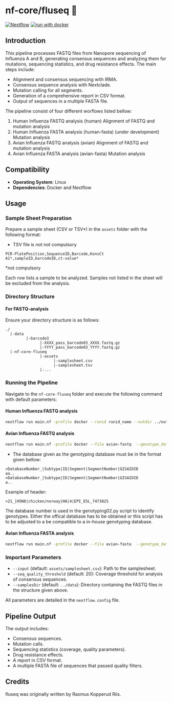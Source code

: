 # nf-core/fluseq :sneezing_face: 

[![Nextflow](https://img.shields.io/badge/nextflow%20DSL2-%E2%89%A523.04.0-23aa62.svg)](https://www.nextflow.io/)
[![run with docker](https://img.shields.io/badge/run%20with-docker-0db7ed?labelColor=000000&logo=docker)](https://www.docker.com/)

## Introduction

This pipeline processes FASTQ files from Nanopore sequencing of Influenza A and B, generating consensus sequences and analyzing them for mutations, sequencing statistics, and drug resistance effects. The main steps include:

- Alignment and consensus sequencing with IRMA.
- Consensus sequence analysis with Nextclade.
- Mutation calling for all segments.
- Generation of a comprehensive report in CSV format.
- Output of sequences in a multiple FASTA file.

The pipeline consist of four different worflows listed bellow:

1) Human Influenza FASTQ analysis (human)
  Alignment of FASTQ and mutation analysis 
2) Human Influenza FASTA analysis (human-fasta) (under development)
   Mutation analysis 
3) Avian Influenza FASTQ analysis (avian)
  Alignment of FASTQ and mutation analysis 
4) Avian Influenza FASTA analysis (avian-fasta)
   Mutation analysis 

## Compatibility

- **Operating System**: Linux
- **Dependencies**: Docker and Nextflow

## Usage

### Sample Sheet Preparation

Prepare a sample sheet (CSV or TSV*) in the `assets` folder with the following format:
* TSV file is not not compulsory

```
PCR-PlatePosition,SequenceID,Barcode,KonsCt
A1*,sampleID,barcodeID,ct-value*
```
*not compulsory

Each row lists a sample to be analyzed. Samples not listed in the sheet will be excluded from the analysis.

### Directory Structure

#### For FASTQ-analysis
Ensure your directory structure is as follows:

```
./
  |-data
         |-barcode3
               |-XXXX_pass_barcode03_XXXX.fastq.gz
               |-YYYY_pass_barcode03_YYYY.fastq.gz
  |-nf-core-fluseq
               |-assets
                     |-samplesheet.csv
                     |-samplesheet.tsv
               |-...
```

### Running the Pipeline

Navigate to the `nf-core-fluseq` folder and execute the following command with default parameters:

#### Human Influenza FASTQ analysis

```bash
nextflow run main.nf -profile docker --runid runid_name --outdir ../outdir_name
```

#### Avian Influenza FASTQ analysis

```bash
nextflow run main.nf -profile docker --file avian-fastq  --genotype_database database* --runid runid_name --outdir ../outdir_name
```
* The database given as the genotyping database must be in the format given bellow:
 ``` 
>DatabaseNumber_|Subtype|ID|Segment|SegmentNumber|GISAIDID
aa..
>DatabaseNumber_|Subtype|ID|Segment|SegmentNumber|GISAIDID
a..
```

Example of header:
```
>21_|H5N8|chicken/norway|HA|4|EPI_ESL_7473825
```

The database number is used in the genotyping02.py script to identify genotypes. Either the offical database has to be obtained or this script has to be adjusted to a be compatible to a in-house genotyping database.

#### Avian Influenza FASTA analysis

```bash
nextflow run main.nf -profile docker --file avian-fasta  --genotype_database database --runid runid_name --outdir ../outdir_name
```

### Important Parameters

- `--input` (default: `assets/samplesheet.csv`): Path to the samplesheet.
- `--seq_quality_threshold` (default: 20): Coverage threshold for analysis of consensus sequences.
- `--samplesDir` (default: `../data`): Directory containing the FASTQ files in the structure given above.

All parameters are detailed in the `nextflow.config` file.

## Pipeline Output

The output includes:

- Consensus sequences.
- Mutation calls.
- Sequencing statistics (coverage, quality parameters).
- Drug resistance effects.
- A report in CSV format.
- A multiple FASTA file of sequences that passed quality filters.


## Credits

fluseq was originally written by Rasmus Kopperud Riis.

